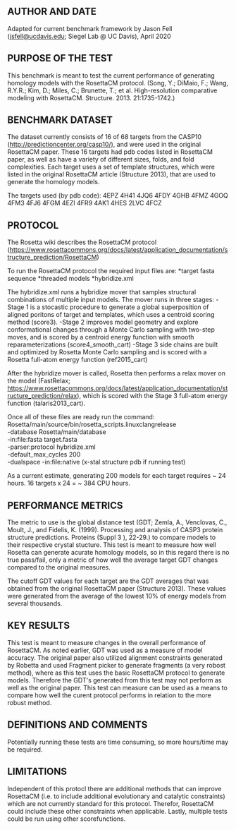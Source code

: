 ## AUTHOR AND DATE

Adapted for current benchmark framework by Jason Fell (jsfell@ucdavis.edu; Siegel Lab @ UC Davis), April 2020

## PURPOSE OF THE TEST

This benchmark is meant to test the current performance of generating homology models with the RosettaCM protocol.
(Song, Y.; DiMaio, F.; Wang, R.Y.R.; Kim, D.; Miles, C.; Brunette, T.; et al. High-resolution comparative modeling with RosettaCM. Structure. 2013. 21:1735-1742.)

## BENCHMARK DATASET

The dataset currently consists of 16 of 68 targets from the CASP10 (http://predictioncenter.org/casp10/), and were used in the original
RosettaCM paper. These 16 targets had pdb codes listed in RosettaCM paper, as well as have a variety of different sizes, folds, and fold complexities.
Each target uses a set of template structures, which were listed in the original RosettaCM article (Structure 2013), that are used to generate the homology models.

The targets used (by pdb code): 4EPZ 4H41 4JQ6 4FDY 4GHB 4FMZ 4GOQ 4FM3 4FJ6 4FGM 4EZI 4FR9 4AK1 4HES 2LVC 4FCZ

## PROTOCOL

The Rosetta wiki describes the RosettaCM protocol (https://www.rosettacommons.org/docs/latest/application_documentation/structure_prediction/RosettaCM)

To run the RosettaCM protocol the required input files are:
*target fasta sequence
*threaded models
*hybridize.xml

The hybridize.xml runs a hybridize mover that samples structural combinations of multiple input models. The mover runs in three stages:
    -Stage 1 is a stocastic procedure to generate a global superposition of aligned poritons of target and templates, which uses a centroid scoring method (score3).
    -Stage 2 improves model geometry and explore conformational changes through a Monte Carlo sampling with two-step moves, and is scored by a centroid energy function
with smooth reparameterizations (score4_smooth_cart)
    -Stage 3 side chains are built and optimized by Rosetta Monte Carlo sampling and is scored with a Rosetta full-atom energy function (ref2015_cart) 

After the hybridize mover is called, Rosetta then performs a relax mover on the model (FastRelax; https://www.rosettacommons.org/docs/latest/application_documentation/structure_prediction/relax),
which is scored with the Stage 3 full-atom energy function (talaris2013_cart).

Once all of these files are ready run the command:
Rosetta/main/source/bin/rosetta_scripts.linuxclangrelease \
     -database Rosetta/main/database \
     -in:file:fasta target.fasta \
     -parser:protocol hybridize.xml \
     -default_max_cycles 200 \
     -dualspace
     -in:file:native (x-stal structure pdb if running test) 

As a current estimate, generating 200 models for each target requires ~ 24 hours. 16 targets x 24 = ~ 384 CPU hours.

## PERFORMANCE METRICS

The metric to use is the global distance test (GDT; Zemla, A., Venclovas, C., Moult, J., and Fidelis, K. (1999). Processing and analysis of CASP3 protein structure predictions.
Proteins (Suppl 3 ), 22-29.) to compare models to their respective crystal stucture. This test is meant to measure how well Rosetta can generate acurate homology models,
so in this regard there is no true pass/fail, only a metric of how well the average target GDT changes compared to the original measures.

The cutoff GDT values for each target are the GDT averages that was obtained from the original RosettaCM paper (Structure 2013). These values were generated from the average of the
lowest 10% of energy models from several thousands.

## KEY RESULTS

This test is meant to measure changes in the overall performance of RosettaCM. As noted earlier, GDT was used as a measure of model accuracy. The original paper also
utilized alignment constraints generated by Robetta and	used Fragment picker to generate fragments (a very robost method), where as this test uses the basic RosettaCM
protocol to generate models. Therefore the GDT's generated from this test may not perform as well as the original paper. This test can measure can be used as a means to
compare how well the curent protocol performs in relation to the more robust method.

## DEFINITIONS AND COMMENTS

Potentially running these tests are time consuming, so more hours/time may be required. 

## LIMITATIONS

Independent of this protocl there are additional methods that can improve RosettaCM (i.e. to include additional evolutionary and catalytic constraints) which are not
currently standard for this protocol. Therefor, RosettaCM could  include these other constraints when applicable.
Lastly, multiple tests could be run using other scorefunctions.

